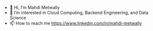 - 👋 Hi, I’m Mahdi Metwally
- 👀 I’m interested in Cloud Computing, Backend Engineering, and Data Science
- 📫 How to reach me https://www.linkedin.com/in/mahdi-metwally
